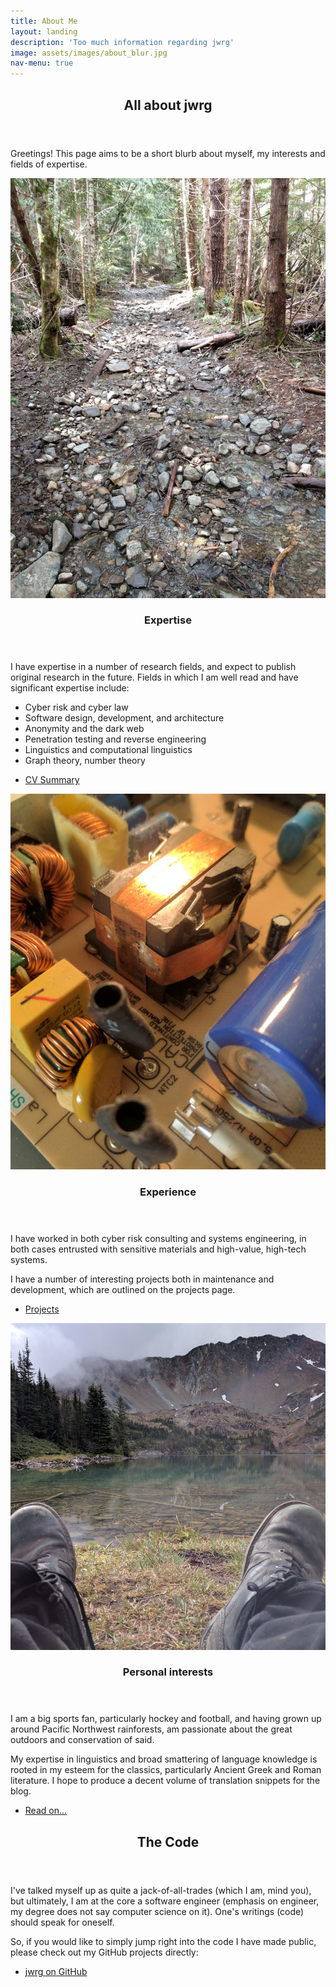 ```yaml
---
title: About Me
layout: landing
description: 'Too much information regarding jwrg'
image: assets/images/about_blur.jpg
nav-menu: true
---
```


<!-- Main -->
<div id="main">

<!-- One -->
<section id="one">
	<div class="inner">
		<header class="major">
			<h2>All about jwrg</h2>
		</header>
		<p>
    Greetings!  This page aims to be a short blurb about 
    myself, my interests and fields of expertise.  
    </p>
	</div>
</section>

<!-- Two -->
<section id="two" class="spotlights">
	<section>
		<a href="#" class="image">
			<img src="assets/images/stream.jpg" alt="" data-position="center center" />
		</a>
		<div class="content">
			<div class="inner">
				<header class="major">
					<h3>Expertise</h3>
				</header>
				<p>I have expertise in a number of research fields, and expect to
        publish original research in the future.  Fields in which I am well
        read and have significant expertise include:
        <ul class="alt">
          <li>Cyber risk and cyber law</li>
          <li>Software design, development, and architecture</li>
          <li>Anonymity and the dark web</li>
          <li>Penetration testing and reverse engineering</li>
          <li>Linguistics and computational linguistics</li>
          <li>Graph theory, number theory</li>
        </ul>
        </p>
				<ul class="actions">
					<li><a href="#" class="button">CV Summary</a></li>
				</ul>
			</div>
		</div>
	</section>
	<section>
		<a href="projects.html" class="image">
			<img src="assets/images/projects_tall.jpg" alt="" data-position="top center" />
		</a>
		<div class="content">
			<div class="inner">
				<header class="major">
					<h3>Experience</h3>
				</header>
				<p>I have worked in both cyber risk consulting and systems engineering,
        in both cases entrusted with sensitive materials and high-value, 
        high-tech systems.</p>
				<p>I have a number of interesting projects both in maintenance and
        development, which are outlined on the projects page.</p>
				<ul class="actions">
					<li><a href="projects.html" class="button">Projects</a></li>
				</ul>
			</div>
		</div>
	</section>
	<section>
		<a href="all_posts.html" class="image">
			<img src="assets/images/lake.jpg" alt="" data-position="25% 25%" />
		</a>
		<div class="content">
			<div class="inner">
				<header class="major">
					<h3>Personal interests</h3>
				</header>
				<p>I am a big sports fan, particularly hockey and football, and
        having grown up around Pacific Northwest rainforests, am passionate
        about the great outdoors and conservation of said.
        </p>
        <p>My expertise in linguistics and broad smattering of language
        knowledge is rooted in my esteem for the classics, particularly
        Ancient Greek and Roman literature.  I hope to produce a decent
        volume of translation snippets for the blog.
        </p>
				<ul class="actions">
					<li><a href="all_posts.html" class="button">Read on...</a></li>
				</ul>
			</div>
		</div>
	</section>
</section>

<!-- Three -->
<section id="three">
	<div class="inner">
		<header class="major">
			<h2>The Code</h2>
		</header>
		<p>I've talked myself up as quite a jack-of-all-trades (which I
    am, mind you), but ultimately, I am at the core a software
    engineer (emphasis on engineer, my degree does not say computer
    science on it).  One's writings (code) should speak for oneself.
    </p>
    <p> So, if you would like to simply jump right into the code I have made
    public, please check out my GitHub projects directly:</p>
		<ul class="actions">
			<li><a href="https://github.com/jwrg/" class="button next">jwrg on GitHub</a></li>
		</ul>
	</div>
</section>

</div>
